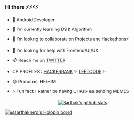 ### Hi there ⚡⚡⚡⚡



- 🧏 Android Developer 

- 🌱 I’m currently learning DS & Algorithm 

- 👯 I’m looking to collaborate on Projects and Hackathons⚡

- 🤔 I’m looking for help with Frontend/UI/UX

- 📫 Reach me on [TWITTER](https://twitter.com/SARTHAKNERD)

-  CP PROFILES :
[HACKERRANK](https://www.hackerrank.com/sarthaknerd) ✨
[LEETCODE](https://leetcode.com/sarthakwithranjan/) ✨
 
- 😄 Pronouns: HE/HIM 

- ⚡ Fun fact: I Rather be having CHAI☕ && sending MEMES 

<p align="center">
  <a href="https://github.com/sarthaknerd"><img src="https://github-readme-stats.vercel.app/api?username=edisonlee55&hide_border=true&show_icons=true" alt="Sarthak's github stats"></a>
</p>


[![@sarthaknerd's Holopin board](https://holopin.me/sarthaknerd)](https://holopin.io/@sarthaknerd)




